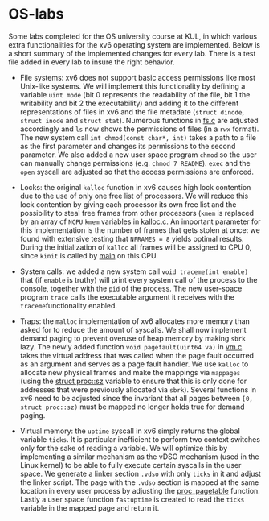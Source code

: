 # OS-labs
Some labs completed for the OS university course at KUL, in which various extra functionalities for the xv6 operating system are implemented. Below is a short summary of the implemented changes for every lab. There is a test file added in every lab to insure the right behavior. 

- File systems: xv6 does not support basic access permissions like most Unix-like systems. We will implement this functionality by defining a variable `uint mode` (bit 0 represents the readability of the file, bit 1 the writability and bit 2 the executability) and adding it to the different representations of files in xv6 and the file metadate (`struct dinode`, `struct inode` and `struct stat`). Numerous functions in [fs.c](https://github.com/Ferrevdv/OS-labs/blob/main/file_systems/kernel/fs.c) are adjusted accordingly and `ls` now shows the permissions of files (in a `rwx` format). The new system call `int chmod(const char*, int)` takes a path to a file as the first parameter and changes its permissions to the second parameter. We also added a new user space program `chmod` so the user can manually change permissions (e.g. `chmod 7 README`). `exec` and the `open` syscall are adjusted so that the access permissions are enforced.

- Locks: the original `kalloc` function in xv6 causes high lock contention due to the use of only one free list of processors. We will reduce this lock contention by giving each processor its own free list and the possibility to steal free frames from other processors (`kmem` is replaced by an array of `NCPU` `kmem` variables in [kalloc.c](https://github.com/Ferrevdv/OS-labs/blob/main/locks/kernel/kalloc.c). An important parameter for this implementation is the number of frames that gets stolen at once: we found with extensive testing that `NFRAMES = 8` yields optimal results. During the initialization of `kalloc` all frames will be assigned to CPU 0, since `kinit` is called by [main](https://github.com/Ferrevdv/OS-labs/blob/main/locks/kernel/main.c) on this CPU.

- System calls: we added a new system call `void traceme(int enable)` that (if `enable` is truthy) will print every system call of the process to the console, together with the `pid` of the process. The new user-space program `trace` calls the executable argument it receives with the `traceme`functionality enabled. 

- Traps: the `malloc` implementation of xv6 allocates more memory than asked for to reduce the amount of syscalls. We shall now implement demand paging to prevent overuse of heap memory by making `sbrk` lazy. The newly added function `void pagefault(uint64 va)` in [vm.c](https://github.com/Ferrevdv/OS-labs/blob/main/traps/kernel/vm.c) takes the virtual address that was called when the page fault occurred as an argument and serves as a page fault handler. We use `kalloc` to allocate new physical frames and make the mappings via `mappages` (using the [struct proc::sz](https://github.com/Ferrevdv/OS-labs/blob/main/traps/kernel/proc.h) variable to ensure that this is only done for addresses that were previously allocated via `sbrk`). Several functions in xv6 need to be adjusted since the invariant that all pages between `[0, struct proc::sz)` must be mapped no longer holds true for demand paging. 

- Virtual memory: the `uptime` syscall in xv6 simply returns the global variable `ticks`. It is particular inefficient to perform two context switches only for the sake of reading a variable. We will optimize this by implementing a similar mechanism as the vDSO mechanism (used in the Linux kernel) to be able to fully execute certain syscalls in the user space. We generate a linker section `.vdso` with only `ticks` in it and adjust the linker script. The page with the `.vdso` section is mapped at the same location in every user process by adjusting the [proc_pagetable](https://github.com/Ferrevdv/OS-labs/blob/main/virtual_memory/kernel/proc.c) function. Lastly a user space function `fastuptime` is created to read the `ticks` variable in the mapped page and return it. 
